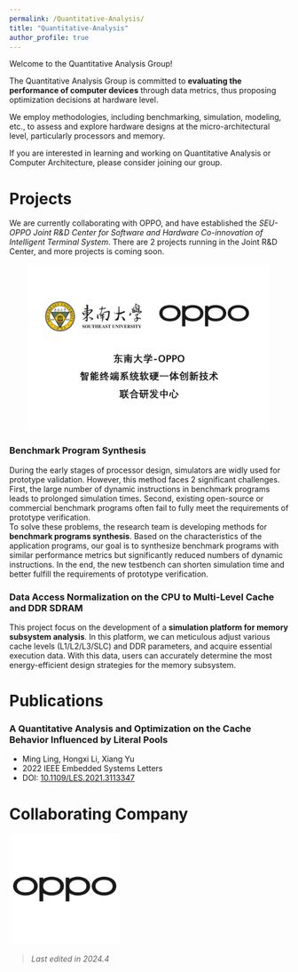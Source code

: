 ```yaml
---
permalink: /Quantitative-Analysis/
title: "Quantitative-Analysis"
author_profile: true
---
```


Welcome to the Quantitative Analysis Group!

The Quantitative Analysis Group is committed to **evaluating the performance of computer devices** through data metrics, thus proposing optimization decisions at hardware level.

We employ methodologies, including benchmarking, simulation, modeling, etc., to assess and explore hardware designs at the micro-architectural level, particularly processors and memory.

If you are interested in learning and working on Quantitative Analysis or Computer Architecture, please consider joining our group.

# Projects
We are currently collaborating with OPPO, and have established the *SEU-OPPO Joint R&D Center for Software and Hardware Co-innovation of Intelligent Terminal System*. There are 2 projects running in the Joint R&D Center, and more projects is coming soon.  
<center>
    <img src="\images\my_image\oppo-lab.jpg" style="width: auto; height: 300px;">
</center>

### Benchmark Program Synthesis
During the early stages of processor design, simulators are widly used for prototype validation. However, this method faces 2 significant challenges. First, the large number of dynamic instructions in benchmark programs leads to prolonged simulation times. Second, existing open-source or commercial benchmark programs often fail to fully meet the requirements of prototype verification.   
To solve these problems, the research team is developing methods for **benchmark programs synthesis**. Based on the characteristics of the application programs, our goal is to synthesize benchmark programs with similar performance metrics but significantly reduced numbers of dynamic instructions. In the end, the new testbench can shorten simulation time and better fulfill the requirements of prototype verification.

### Data Access Normalization on the CPU to Multi-Level Cache and DDR SDRAM
This project focus on the development of a **simulation platform for memory subsystem analysis**. In this platform, we can meticulous adjust various cache levels (L1/L2/L3/SLC) and DDR parameters, and acquire essential execution data. With this data, users can accurately determine the most energy-efficient design strategies for the memory subsystem.

# Publications
### A Quantitative Analysis and Optimization on the Cache Behavior Influenced by Literal Pools
- Ming Ling, Hongxi Li, Xiang Yu
- 2022 IEEE Embedded Systems Letters
- DOI: [10.1109/LES.2021.3113347](http://dx.doi.org/10.1109/LES.2021.3113347)

# Collaborating Company
<img src="\images\my_image\oppo-logo.png" style="width: auto; height: 200px;">

>*Last edited in 2024.4*